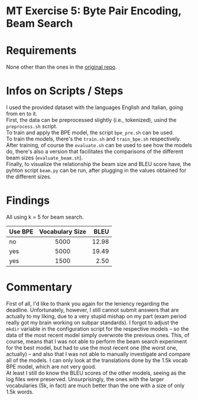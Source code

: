 # MT Exercise 5: Byte Pair Encoding, Beam Search

# Requirements

None other than the ones in the [original repo](https://github.com/emmavdbold/mt-exercise-5). 

# Infos on Scripts / Steps

I used the provided dataset with the languages English and Italian, going from en to it.    
First, the data can be preprocessed slightly (i.e., tokenized), usind the `preprocess.sh` script.    
To train and apply the BPE model, the script `bpe_pre.sh` can be used.     
To train the models, there's the `train.sh` and `train_bpe.sh` respectively.     
After training, of course the `evaluate.sh` can be used to see how the models do, there's also a version that facilitates the comparisons of the different beam sizes (`evaluate_beam.sh`).      
Finally, to visualize the relationship the beam size and BLEU score have, the pyhton script `beam.py` can be run, after plugging in the values obtained for the different sizes. 



# Findings

All using k = 5 for beam search.

| Use BPE | Vocabulary Size | BLEU |
| :---         |     :---:      |          ---: |
| no   | 5000     | 12.98    |
| yes     | 5000       | 19.49      |
| yes     | 1500       | 2.50      |

# Commentary

First of all, I'd like to thank you again for the leniency regarding the deadline. 
Unfortunately, however, I still cannot submit answers that are actually to my liking, due to a very stupid mishap on my part (exam period really got my brain working on subpar standards). I forgot to adjust the `mkdir` variable in the configuration script for the respective models – so the data of the most recent model simply overwrote the previous ones. This, of course, means that I was not able to perform the beam search experiment for the best model, but had to use the most recent one (the worst one, actually) – and also that I was not able to manually investigate and compare all of the models. I can only look at the translations done by the 1.5k vocab BPE model, which are not very good.    
At least I still do know the BLEU scores of the other models, seeing as the log files were preserved. Unsurprisingly, the ones with the larger vocabularies (5k, in fact) are much better than the one with a size of only 1.5k words. 
